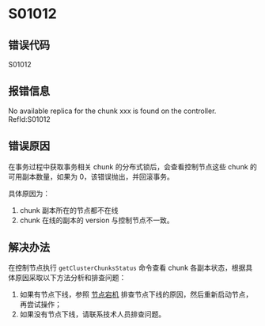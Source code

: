 # S01012

## 错误代码

S01012

## 报错信息

No available replica for the chunk xxx is found on the controller. RefId:S01012

## 错误原因

在事务过程中获取事务相关 chunk 的分布式锁后，会查看控制节点这些 chunk 的可用副本数量，如果为 0，该错误抛出，并回滚事务。

具体原因为：

1. chunk 副本所在的节点都不在线
2. chunk 在线的副本的 version 与控制节点不一致。

## 解决办法

在控制节点执行 `getClusterChunksStatus` 命令查看 chunk
各副本状态，根据具体原因采取以下方法分析和排查问题：

1. 如果有节点下线，参照 [节点宕机](../tutorials/how_to_handle_crash.html) 排查节点下线的原因，然后重新启动节点，再尝试操作；
2. 如果没有节点下线，请联系技术人员排查问题。


